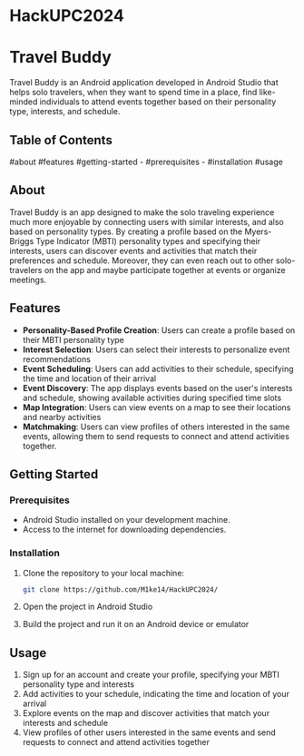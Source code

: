 # HackUPC2024

# Travel Buddy

Travel Buddy is an Android application developed in Android Studio that helps solo travelers, when they want to spend time in a place, find like-minded individuals to attend events together based on their personality type, interests, and schedule.

## Table of Contents

#about
#features
#getting-started
    - #prerequisites
    - #installation
#usage

## About

Travel Buddy is an app designed to make the solo traveling experience much more enjoyable by connecting users with similar interests, and also based on personality types. By creating a profile based on the Myers-Briggs Type Indicator (MBTI) personality types and specifying their interests, users can discover events and activities that match their preferences and schedule. Moreover, they can even reach out to other solo-travelers on the app and maybe participate together at events or organize meetings.

## Features

- **Personality-Based Profile Creation**: Users can create a profile based on their MBTI personality type
- **Interest Selection**: Users can select their interests to personalize event recommendations
- **Event Scheduling**: Users can add activities to their schedule, specifying the time and location of their arrival
- **Event Discovery**: The app displays events based on the user's interests and schedule, showing available activities during specified time slots
- **Map Integration**: Users can view events on a map to see their locations and nearby activities
- **Matchmaking**: Users can view profiles of others interested in the same events, allowing them to send requests to connect and attend activities together.

## Getting Started

### Prerequisites

- Android Studio installed on your development machine.
- Access to the internet for downloading dependencies.

### Installation

1. Clone the repository to your local machine:

    ```bash
    git clone https://github.com/M1ke14/HackUPC2024/
    ```

2. Open the project in Android Studio
3. Build the project and run it on an Android device or emulator

## Usage

1. Sign up for an account and create your profile, specifying your MBTI personality type and interests
2. Add activities to your schedule, indicating the time and location of your arrival
3. Explore events on the map and discover activities that match your interests and schedule
4. View profiles of other users interested in the same events and send requests to connect and attend activities together
